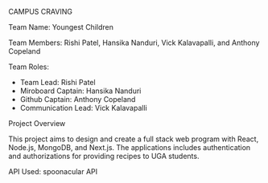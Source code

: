 CAMPUS CRAVING

Team Name: Youngest Children

Team Members: Rishi Patel, Hansika Nanduri, Vick Kalavapalli, and Anthony Copeland 

Team Roles: 
  - Team Lead: Rishi Patel
  - Miroboard Captain: Hansika Nanduri
  - Github Captain: Anthony Copeland
  - Communication Lead: Vick Kalavapalli

Project Overview

This project aims to design and create a full stack web program with React, Node.js, MongoDB, and Next.js. The applications includes authentication and authorizations for providing recipes to UGA students.


API Used: spoonacular API

